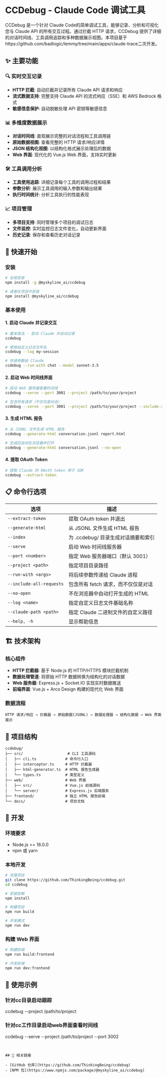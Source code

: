 # CCDebug - Claude Code 调试工具


CCDebug 是一个针对 Claude Code的简单调试工具，能够记录、分析和可视化您与 Claude API 的所有交互过程。通过拦截 HTTP 请求，CCDebug 提供了详细的对话时间线、工具调用追踪和多种数据展示视图。本项目基于https://github.com/badlogic/lemmy/tree/main/apps/claude-trace二次开发。

## ✨ 主要功能

### 🔍 实时交互记录
- **HTTP 拦截**: 自动拦截并记录所有 Claude API 请求和响应
- **流式数据支持**: 完整支持 Claude API 的流式响应（SSE）和 AWS Bedrock 格式
- **敏感信息保护**: 自动脱敏处理 API 密钥等敏感信息

### 📊 多维度数据展示
- **对话时间线**: 直观展示完整的对话流程和工具调用链
- **原始数据视图**: 查看完整的 HTTP 请求/响应详情
- **JSON 结构化视图**: 以结构化格式展示处理后的数据
- **Web 界面**: 现代化的 Vue.js Web 界面，支持实时更新

### 🛠️ 工具调用分析
- **工具使用追踪**: 详细记录每个工具的调用过程和结果
- **参数分析**: 展示工具调用的输入参数和输出结果
- **执行时间统计**: 分析工具执行的性能表现

### 📈 项目管理
- **多项目支持**: 同时管理多个项目的调试日志
- **文件监控**: 实时监控日志文件变化，自动更新界面
- **历史记录**: 保存和查看历史对话记录

## 🚀 快速开始

### 安装

```bash
# 全局安装
npm install -g @myskyline_ai/ccdebug

# 或者在项目中安装
npm install @myskyline_ai/ccdebug
```

### 基本使用

#### 1. 启动 Claude 并记录交互

```bash
# 基本用法 - 启动 Claude 并自动记录
ccdebug

# 使用自定义日志文件名
ccdebug --log my-session

# 传递参数给 Claude
ccdebug --run-with chat --model sonnet-3.5
```

#### 2. 启动 Web 时间线界面

```bash
# 启动 Web 服务器查看时间线
ccdebug --serve --port 3001 --project /path/to/your/project

# 包含所有请求（不仅仅是对话）
ccdebug --serve --port 3001 --project /path/to/your/project --include-all-requests
```

#### 3. 生成 HTML 报告

```bash
# 从 JSONL 文件生成 HTML 报告
ccdebug --generate-html conversation.jsonl report.html

# 生成后自动在浏览器中打开
ccdebug --generate-html conversation.jsonl --no-open
```

#### 4. 提取 OAuth Token

```bash
# 提取 Claude 的 OAuth token 用于 SDK
ccdebug --extract-token
```

## 📋 命令行选项

| 选项 | 描述 |
|------|------|
| `--extract-token` | 提取 OAuth token 并退出 |
| `--generate-html` | 从 JSONL 文件生成 HTML 报告 |
| `--index` | 为 .ccdebug/ 目录生成对话摘要和索引 |
| `--serve` | 启动 Web 时间线服务器 |
| `--port <number>` | 指定 Web 服务器端口（默认 3001） |
| `--project <path>` | 指定项目目录路径 |
| `--run-with <args>` | 将后续参数传递给 Claude 进程 |
| `--include-all-requests` | 包含所有 fetch 请求，而不仅仅是对话 |
| `--no-open` | 不在浏览器中自动打开生成的 HTML |
| `--log <name>` | 指定自定义日志文件基础名称 |
| `--claude-path <path>` | 指定 Claude 二进制文件的自定义路径 |
| `--help, -h` | 显示帮助信息 |

## 🏗️ 技术架构

### 核心组件

- **HTTP 拦截器**: 基于 Node.js 的 HTTP/HTTPS 模块拦截机制
- **数据处理管道**: 将原始 HTTP 数据转换为结构化的对话数据
- **Web 服务器**: Express.js + Socket.IO 实现实时数据推送
- **前端界面**: Vue.js + Arco Design 构建的现代化 Web 界面

### 数据流程

```
HTTP 请求/响应 → 拦截器 → 原始数据(JSONL) → 数据处理器 → 结构化数据 → Web 界面展示
```

## 📁 项目结构

```
ccdebug/
├── src/                    # CLI 工具源码
│   ├── cli.ts             # 命令行入口
│   ├── interceptor.ts     # HTTP 拦截器
│   ├── html-generator.ts  # HTML 报告生成器
│   └── types.ts           # 类型定义
├── web/                   # Web 界面
│   ├── src/               # Vue.js 前端源码
│   └── server/            # Express.js 后端服务
├── frontend/              # 独立 HTML 报告前端
└── docs/                  # 项目文档
```

## 🔧 开发

### 环境要求

- Node.js >= 16.0.0
- npm 或 yarn

### 本地开发

```bash
# 克隆项目
git clone https://github.com/ThinkingBeing/ccdebug.git
cd ccdebug

# 安装依赖
npm install

# 构建项目
npm run build

# 开发模式
npm run dev
```

### 构建 Web 界面

```bash
# 构建前端
npm run build:frontend

# 开发前端
npm run dev:frontend
```

## 📝 使用示例

### 针对cc目录启动跟踪
ccdebug --project /path/to/project

### 针对cc工作目录启动web界面查看时间线
ccdebug --serve --project /path/to/project --port 3002
```


## 🔗 相关链接

- [GitHub 仓库](https://github.com/ThinkingBeing/ccdebug)
- [NPM 包](https://www.npmjs.com/package/@myskyline_ai/ccdebug)
